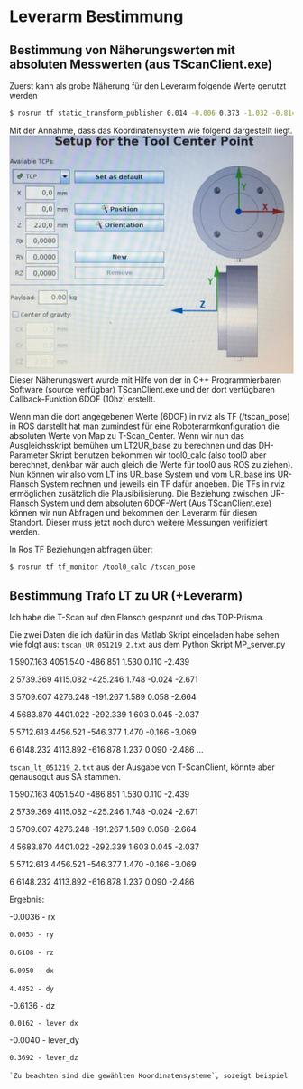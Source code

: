 # Leverarm Bestimmung

## Bestimmung von Näherungswerten mit absoluten Messwerten (aus TScanClient.exe)
Zuerst kann als grobe Näherung für den Leverarm folgende Werte genutzt werden

```bash
$ rosrun tf static_transform_publisher 0.014 -0.006 0.373 -1.032 -0.814 -1.748 tool0 tscan_pose_neaherung 300
```
Mit der Annahme, dass das Koordinatensystem wie folgend dargestellt liegt.
![coordsysur5flansch](https://github.com/FinnLinxxx/akig/blob/master/manual/img/coordSysUr5_flansch.png)
Dieser Näherungswert wurde mit Hilfe von der in C++ Programmierbaren Software (source verfügbar) TScanClient.exe und der dort 
verfügbaren Callback-Funktion 6DOF (10hz) erstellt.

Wenn man die dort angegebenen Werte (6DOF) in rviz als TF (/tscan_pose) in ROS darstellt hat man zumindest für eine Roboterarmkonfiguration die absoluten Werte von Map zu T-Scan_Center. Wenn wir nun das Ausgleichsskript bemühen um LT2UR_base zu berechnen und das DH-Parameter Skript benutzen bekommen wir tool0_calc (also tool0 aber berechnet, denkbar wär auch gleich die Werte für tool0 aus ROS zu ziehen). Nun können wir also vom LT ins UR_base System und vom UR_base ins UR-Flansch System rechnen und jeweils ein TF dafür angeben. Die TFs in rviz ermöglichen zusätzlich die Plausibilisierung. Die Beziehung zwischen UR-Flansch System und dem absoluten 6DOF-Wert (Aus TScanClient.exe) können wir nun Abfragen und bekommen den Leverarm für diesen Standort. Dieser muss jetzt noch durch weitere Messungen verifiziert werden.

In Ros TF Beziehungen abfragen über:
```bash
$ rosrun tf tf_monitor /tool0_calc /tscan_pose
```

## Bestimmung Trafo LT zu UR (+Leverarm)

Ich habe die T-Scan auf den Flansch gespannt und das TOP-Prisma.

Die zwei Daten die ich dafür in das Matlab Skript eingeladen habe sehen wie folgt aus:
`tscan_UR_051219_2.txt` aus dem Python Skript MP_server.py

1 5907.163 4051.540 -486.851   1.530    0.110  -2.439

2 5739.369 4115.082 -425.246   1.748   -0.024  -2.671

3 5709.607 4276.248 -191.267   1.589    0.058  -2.664

4 5683.870 4401.022 -292.339   1.603    0.045  -2.037

5 5712.613 4456.521 -546.377   1.470   -0.166  -3.069

6 6148.232 4113.892 -616.878   1.237    0.090  -2.486
...

`tscan_lt_051219_2.txt` aus der Ausgabe von T-ScanClient, könnte aber genausogut aus SA stammen.

1 5907.163 4051.540 -486.851   1.530    0.110  -2.439

2 5739.369 4115.082 -425.246   1.748   -0.024  -2.671

3 5709.607 4276.248 -191.267   1.589    0.058  -2.664

4 5683.870 4401.022 -292.339   1.603    0.045  -2.037

5 5712.613 4456.521 -546.377   1.470   -0.166  -3.069

6 6148.232 4113.892 -616.878   1.237    0.090  -2.486

Ergebnis:

   -0.0036 - rx
   
    0.0053 - ry
    
    0.6108 - rz
    
    6.0950 - dx
    
    4.4852 - dy
    
   -0.6136 - dz
   
    0.0162 - lever_dx
    
   -0.0040 - lever_dy
   
    0.3692 - lever_dz
    
    `Zu beachten sind die gewählten Koordinatensysteme`, sozeigt beispiel
